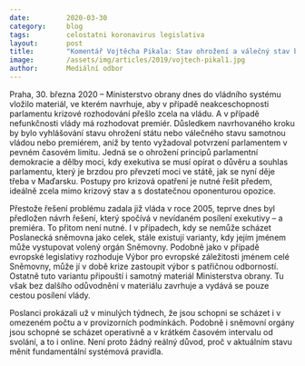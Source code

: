 ```yaml
---
date:         2020-03-30
category:     blog
tags:         celostatni koronavirus legislativa
layout:       post
title:        "Komentář Vojtěcha Pikala: Stav ohrožení a válečný stav bez rozhodnutí parlamentu? Není důvod k takovému posilování moci vlády a premiéra"
image:        /assets/img/articles/2019/vojtech-pikal1.jpg
author:       Mediální odbor
--- 
```



Praha, 30. března 2020 – Ministerstvo obrany dnes do vládního systému vložilo materiál, ve kterém navrhuje, aby v případě neakceschopnosti parlamentu krizové rozhodování přešlo zcela na vládu. A v případě nefunkčnosti vlády má rozhodovat premiér. Důsledkem navrhovaného kroku by bylo vyhlášování stavu ohrožení státu nebo válečného stavu samotnou vládou nebo premiérem, aniž by tento vyžadoval potvrzení parlamentem v pevném časovém limitu. Jedná se o ohrožení principů parlamentní demokracie a dělby moci, kdy exekutiva se musí opírat o důvěru a souhlas parlamentu, který je brzdou pro převzetí moci ve státě, jak se nyní děje třeba v Maďarsku. Postupy pro krizová opatření je nutné řešit předem, ideálně zcela mimo krizový stav a s dostatečnou oponenturou opozice. 

Přestože řešení problému zadala již vláda v roce 2005, teprve dnes byl předložen návrh řešení, který spočívá v nevídaném posílení exekutivy – a premiéra. To přitom není nutné. I v případech, kdy se nemůže scházet Poslanecká sněmovna jako celek, stále existují varianty, kdy jejím jménem může vystupovat volený orgán Sněmovny. Podobně jako v případě evropské legislativy rozhoduje Výbor pro evropské záležitosti jménem celé Sněmovny, může jí v době krize zastoupit výbor s patřičnou odborností. Ostatně tuto variantu připouští i samotný materiál Ministerstva obrany. Tu však bez dalšího odůvodnění v materiálu zavrhuje a vydává se pouze cestou posílení vlády. 

Poslanci prokázali už v minulých týdnech, že jsou schopni se scházet i v omezeném počtu a v provizorních podmínkách. Podobně i sněmovní orgány jsou schopné se scházet operativně a v krátkém časovém intervalu od svolání, a to i online. Není proto žádný reálný důvod, proč v aktuálním stavu měnit fundamentální systémová pravidla.
